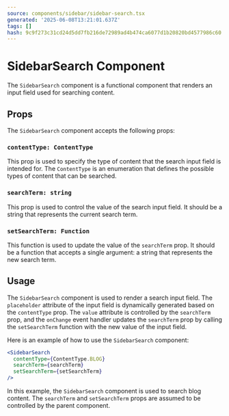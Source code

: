 ```yaml
---
source: components/sidebar/sidebar-search.tsx
generated: '2025-06-08T13:21:01.637Z'
tags: []
hash: 9c9f273c31cd24d5dd7fb216de72989ad4b474ca6077d1b20820bd4577986c60
---
```

# SidebarSearch Component

The `SidebarSearch` component is a functional component that renders an input field used for searching content.

## Props

The `SidebarSearch` component accepts the following props:

### `contentType: ContentType`

This prop is used to specify the type of content that the search input field is intended for. The `ContentType` is an enumeration that defines the possible types of content that can be searched.

### `searchTerm: string`

This prop is used to control the value of the search input field. It should be a string that represents the current search term.

### `setSearchTerm: Function`

This function is used to update the value of the `searchTerm` prop. It should be a function that accepts a single argument: a string that represents the new search term.

## Usage

The `SidebarSearch` component is used to render a search input field. The `placeholder` attribute of the input field is dynamically generated based on the `contentType` prop. The `value` attribute is controlled by the `searchTerm` prop, and the `onChange` event handler updates the `searchTerm` prop by calling the `setSearchTerm` function with the new value of the input field.

Here is an example of how to use the `SidebarSearch` component:

```jsx
<SidebarSearch
  contentType={ContentType.BLOG}
  searchTerm={searchTerm}
  setSearchTerm={setSearchTerm}
/>
```

In this example, the `SidebarSearch` component is used to search blog content. The `searchTerm` and `setSearchTerm` props are assumed to be controlled by the parent component.
